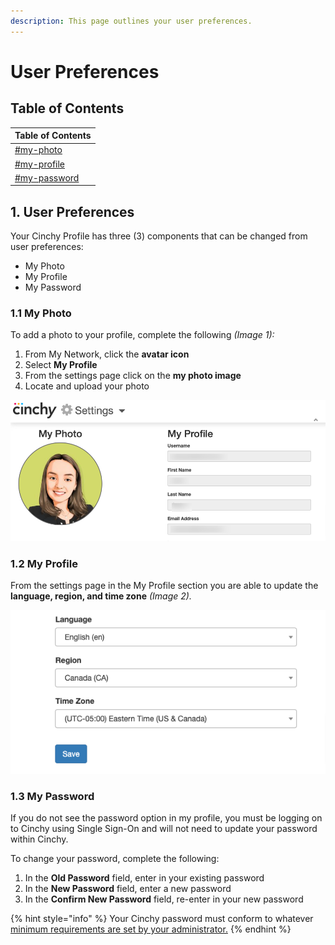 ```yaml
---
description: This page outlines your user preferences.
---
```


# User Preferences

## Table of Contents

| Table of Contents                        |
| ---------------------------------------- |
| [#my-photo](./#my-photo "mention")       |
| [#my-profile](./#my-profile "mention")   |
| [#my-password](./#my-password "mention") |

## 1. User Preferences

Your Cinchy Profile has three (3) components that can be changed from user preferences:

* ​My Photo​
* ​My Profile​
* ​My Password​

### 1.1 My Photo <a href="#my-photo" id="my-photo"></a>

To add a photo to your profile, complete the following _(Image 1):_

1. From My Network, click the **avatar icon**
2. Select **My Profile**
3. From the settings page click on the **my photo image**
4. Locate and upload your photo

![Image 1: Uploading your photo](<../../../.gitbook/assets/image (63).png>)

### 1.2 My Profile <a href="#my-profile" id="my-profile"></a>

From the settings page in the My Profile section you are able to update the **language, region, and time zone** _(Image 2)._

![Image 2: My Profile](<../../../.gitbook/assets/image (595).png>)

### 1.3 My Password <a href="#my-password" id="my-password"></a>

If you do not see the password option in my profile, you must be logging on to Cinchy using Single Sign-On and will not need to update your password within Cinchy.​

To change your password, complete the following:

1. In the **Old Password** field, enter in your existing password
2. In the **New Password** field, enter a new password
3. In the **Confirm New Password** field, re-enter in your new password

{% hint style="info" %}
Your Cinchy password must conform to whatever [minimum requirements are set by your administrator.](../../additional-guides/system-properties.md#minimum-password-length)
{% endhint %}
